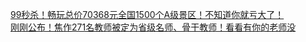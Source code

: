   
[99秒杀！畅玩总价70368元全国1500个A级景区！不知道你就亏大了！](http://www.dianyue.me/archives/354/gdg1ylvol52mbgnl/)  
[刚刚公布！焦作271名教师被定为省级名师、骨干教师！看看有你的老师没](http://www.dianyue.me/archives/795/nwuot2pne8aa7o6t/)